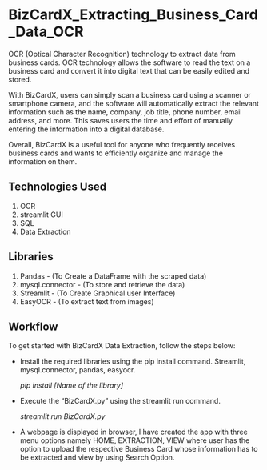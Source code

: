 # BizCardX_Extracting_Business_Card_Data_OCR
 OCR (Optical Character Recognition) technology to extract data from business cards. OCR technology allows the software to read the text on a business card and convert it into digital text that can be easily edited and stored.
 
 With BizCardX, users can simply scan a business card using a scanner or smartphone camera, and the software will automatically extract the relevant information such as the name, company, job title, phone number, email address, and more. This saves users the time and effort of manually entering the information into a digital database.
 
 Overall, BizCardX is a useful tool for anyone who frequently receives business cards and wants to efficiently organize and manage the information on them.
 
 ## Technologies Used
 
 1. OCR
 2. streamlit GUI
 3. SQL
 4. Data Extraction

## Libraries

1. Pandas - (To Create a DataFrame with the scraped data)
2. mysql.connector - (To store and retrieve the data)
3. Streamlit - (To Create Graphical user Interface)
4. EasyOCR - (To extract text from images)

## Workflow

To get started with BizCardX Data Extraction, follow the steps below:

+ Install the required libraries using the pip install command. Streamlit, mysql.connector, pandas, easyocr.

     *pip install [Name of the library]*
+ Execute the “BizCardX.py” using the streamlit run command.

     *streamlit run BizCardX.py*
+ A webpage is displayed in browser, I have created the app with three menu options namely HOME, EXTRACTION, VIEW where user has the option to upload the respective Business Card whose information has to be extracted and view by using Search Option.
